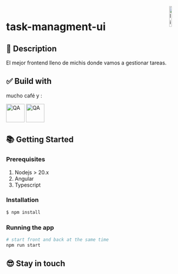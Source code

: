 <img src="icon.png" align="right" alt="library" style="width:12%"/>

# task-managment-ui

<!--DESCRIPTION -->
## 📃 Description

El mejor frontend lleno de michis donde vamos a gestionar tareas.


<!--BUILD WITH-->
## ✅ Build with

mucho café y :

<img src="https://cdn.freebiesupply.com/logos/large/2x/angular-icon-1-logo-png-transparent.png" alt="QA" width="50" height="50">


<img src="https://cdn.icon-icons.com/icons2/2415/PNG/512/typescript_plain_logo_icon_146316.png" alt="QA" width="50" height="50">



<!-- GETTING STARTED -->
## 📚 Getting Started

### Prerequisites

1. Nodejs > 20.x
2. Angular
3. Typescript



### Installation

```bash
$ npm install
```


### Running the app

```bash
# start front and back at the same time
npm run start

```

## 😎 Stay in touch

